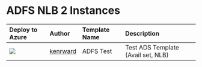 # ADFS NLB 2 Instances




| Deploy to Azure  | Author                          | Template Name   | Description     |
|:-----------------|:--------------------------------| :---------------| :---------------|
| <a href="https://portal.azure.com/#create/Microsoft.Template/uri/https%3A%2F%2Fraw.githubusercontent.com%2Fkenrward%2FAzure-Templates%2Fmaster%2Fadfs%2Fazuredeploy.json" target="_blank"><img src="http://azuredeploy.net/deploybutton_small.png"/></a> | [kenrward](https://github.com/kenrward) | ADFS Test | Test ADS Template (Avail set, NLB) |
